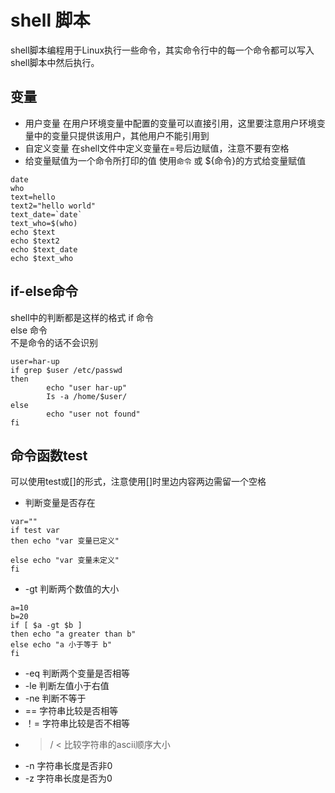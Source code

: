 # shell 脚本
shell脚本编程用于Linux执行一些命令，其实命令行中的每一个命令都可以写入shell脚本中然后执行。

## 变量
  - 用户变量
    在用户环境变量中配置的变量可以直接引用，这里要注意用户环境变量中的变量只提供该用户，其他用户不能引用到
  - 自定义变量
    在shell文件中定义变量在=号后边赋值，注意不要有空格
  - 给变量赋值为一个命令所打印的值
    使用`命令` 或 ${命令}的方式给变量赋值
```shell  
date
who
text=hello
text2="hello world"
text_date=`date`
text_who=$(who)
echo $text
echo $text2
echo $text_date
echo $text_who
```

## if-else命令
shell中的判断都是这样的格式
if 命令   
else 命令   
不是命令的话不会识别
```shell
user=har-up
if grep $user /etc/passwd
then
        echo "user har-up"
        Is -a /home/$user/
else
        echo "user not found"
fi
```
## 命令函数test
可以使用test或[]的形式，注意使用[]时里边内容两边需留一个空格
- 判断变量是否存在
```shell
var=""
if test var
then echo "var 变量已定义"

else echo "var 变量未定义"
fi
```

- -gt 判断两个数值的大小
```shell
a=10
b=20
if [ $a -gt $b ]
then echo "a greater than b"
else echo "a 小于等于 b"
fi
```
- -eq 判断两个变量是否相等
- -le 判断左值小于右值
- -ne 判断不等于
- == 字符串比较是否相等
- ！= 字符串比较是否不相等
- > / < 比较字符串的ascii顺序大小
- -n 字符串长度是否非0
- -z 字符串长度是否为0


